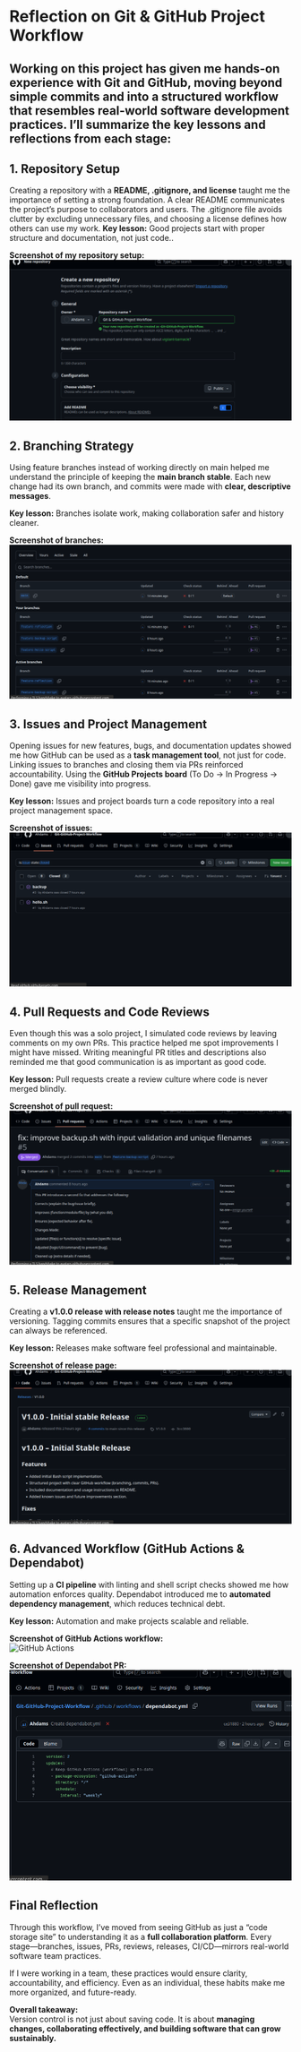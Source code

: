 # **Reflection on Git & GitHub Project Workflow**

## **Working on this project has given me hands-on experience with Git and GitHub, moving beyond simple commits and into a structured workflow that resembles real-world software development practices. I’ll summarize the key lessons and reflections from each stage:**

## **1\. Repository Setup**

Creating a repository with a **README, .gitignore, and license** taught me the importance of setting a strong foundation. A clear README communicates the project’s purpose to collaborators and users. The .gitignore file avoids clutter by excluding unnecessary files, and choosing a license defines how others can use my work.                                                                          **Key lesson:** Good projects start with proper structure and documentation, not just code.. 

**Screenshot of my repository setup:**
![Repository Setup](images/repo-setup.png)


## **2\. Branching Strategy**

Using feature branches instead of working directly on main helped me understand the principle of keeping the **main branch stable**. Each new change had its own branch, and commits were made with **clear, descriptive messages**.

**Key lesson:** Branches isolate work, making collaboration safer and history cleaner.

**Screenshot of branches:**
![Branches Example](images/branches.png)

## 

## 

## **3\. Issues and Project Management**

Opening issues for new features, bugs, and documentation updates showed me how GitHub can be used as a **task management tool**, not just for code. Linking issues to branches and closing them via PRs reinforced accountability. Using the **GitHub Projects board** (To Do → In Progress → Done) gave me visibility into progress.

**Key lesson:** Issues and project boards turn a code repository into a real project management space.


**Screenshot of issues:**
![GitHub Issues](images/issues.png)

## 

## 

## **4\. Pull Requests and Code Reviews**

Even though this was a solo project, I simulated code reviews by leaving comments on my own PRs. This practice helped me spot improvements I might have missed. Writing meaningful PR titles and descriptions also reminded me that good communication is as important as good code.

**Key lesson:** Pull requests create a review culture where code is never merged blindly.


**Screenshot of pull request:**
![Pull Request](images/pr.png)

## 

## 

## 

## 

## **5\. Release Management**

Creating a **v1.0.0 release with release notes** taught me the importance of versioning. Tagging commits ensures that a specific snapshot of the project can always be referenced.

**Key lesson:** Releases make software feel professional and maintainable.


**Screenshot of release page:**
![Release](images/release.png)

## 

## 

## 

## 

## 

## 

## **6\. Advanced Workflow (GitHub Actions & Dependabot)**

Setting up a **CI pipeline** with linting and shell script checks showed me how automation enforces quality. Dependabot introduced me to **automated dependency management**, which reduces technical debt.

**Key lesson:** Automation and  make projects scalable and reliable.

**Screenshot of GitHub Actions workflow:**  
![GitHub Actions](images/actions.png)


**Screenshot of Dependabot PR:**  
![Dependabot](images/dependabot.png)


## 

## 

## 

## 

## 

## **Final Reflection**

Through this workflow, I’ve moved from seeing GitHub as just a “code storage site” to understanding it as a **full collaboration platform**. Every stage—branches, issues, PRs, reviews, releases, CI/CD—mirrors real-world software team practices.

If I were working in a team, these practices would ensure clarity, accountability, and efficiency. Even as an individual, these habits make me more organized, and future-ready.

**Overall takeaway:**  
 Version control is not just about saving code. It is about **managing changes, collaborating effectively, and building software that can grow sustainably.**

